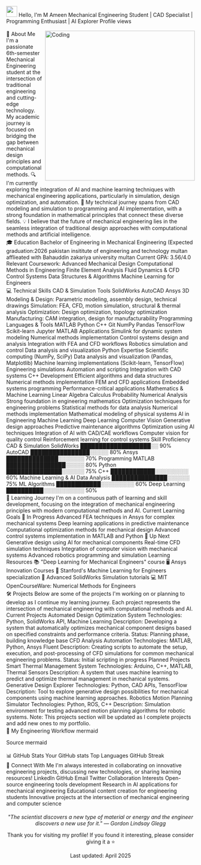 <img src="https://raw.githubusercontent.com/TheDudeThatCode/TheDudeThatCode/master/Assets/Hi.gif" width="29px"> Hello, I'm M Ameen
Mechanical Engineering Student | CAD Specialist | Programming Enthusiast | AI Explorer
Profile views
<div align="center"> <img src="https://raw.githubusercontent.com/andreasbm/readme/master/assets/lines/colored.png" width="100%" height="3"> </div> <img align="right" alt="Coding" width="400" src="https://media.giphy.com/media/qgQUggAC3Pfv687qPC/giphy.gif">
🚀 About Me
I'm a passionate 6th-semester Mechanical Engineering student at the intersection of traditional engineering and cutting-edge technology. My academic journey is focused on bridging the gap between mechanical design principles and computational methods.
🔍 I'm currently exploring the integration of AI and machine learning techniques with mechanical engineering applications, particularly in simulation, design optimization, and automation.
🌱 My technical journey spans from CAD modeling and simulation to programming and AI implementation, with a strong foundation in mathematical principles that connect these diverse fields.
💡 I believe that the future of mechanical engineering lies in the seamless integration of traditional design approaches with computational methods and artificial intelligence.
<div align="center"> <img src="https://raw.githubusercontent.com/andreasbm/readme/master/assets/lines/colored.png" width="100%" height="3"> </div>
🎓 Education
Bachelor of Engineering in Mechanical Engineering (Expected graduation:2026
pakistan insititute of engineering and technology multan afflieated with Bahauddin zakariya university multan 
Current GPA: 3.56/4.0
Relevant Coursework:
Advanced Mechanical Design
Computational Methods in Engineering
Finite Element Analysis
Fluid Dynamics & CFD
Control Systems
Data Structures & Algorithms
Machine Learning for Engineers
<div align="center"> <img src="https://raw.githubusercontent.com/andreasbm/readme/master/assets/lines/colored.png" width="100%" height="3"> </div>
💻 Technical Skills
CAD & Simulation Tools
SolidWorks
AutoCAD
Ansys
3D Modeling & Design: Parametric modeling, assembly design, technical drawings
Simulation: FEA, CFD, motion simulation, structural & thermal analysis
Optimization: Design optimization, topology optimization
Manufacturing: CAM integration, design for manufacturability
Programming Languages & Tools
MATLAB
Python
C++
Git
NumPy
Pandas
TensorFlow
Scikit-learn
Jupyter
MATLAB Applications
Simulink for dynamic system modeling
Numerical methods implementation
Control systems design and analysis
Integration with FEA and CFD workflows
Robotics simulation and control
Data analysis and visualization
Python Expertise
Scientific computing (NumPy, SciPy)
Data analysis and visualization (Pandas, Matplotlib)
Machine learning implementations (Scikit-learn, TensorFlow)
Engineering simulations
Automation and scripting
Integration with CAD systems
C++ Development
Efficient algorithms and data structures
Numerical methods implementation
FEM and CFD applications
Embedded systems programming
Performance-critical applications
Mathematics & Machine Learning
Linear Algebra
Calculus
Probability
Numerical Analysis
Strong foundation in engineering mathematics
Optimization techniques for engineering problems
Statistical methods for data analysis
Numerical methods implementation
Mathematical modeling of physical systems
AI in Engineering
Machine Learning
Deep Learning
Computer Vision
Generative design approaches
Predictive maintenance algorithms
Optimization using AI techniques
Integration of AI with CAD/CAE workflows
Computer vision for quality control
Reinforcement learning for control systems
Skill Proficiency
CAD & Simulation
SolidWorks    ███████████████████░░   90% 
AutoCAD       ████████████████░░░░░   80%
Ansys         ██████████████░░░░░░░   70%
Programming
MATLAB        ████████████████░░░░░   80%
Python        ███████████████░░░░░░   75%
C++           ████████████░░░░░░░░░   60%
Machine Learning & AI
Data Analysis ███████████████░░░░░░   75%
ML Algorithms ████████████░░░░░░░░░   60%
Deep Learning ██████████░░░░░░░░░░░   50%
<div align="center"> <img src="https://raw.githubusercontent.com/andreasbm/readme/master/assets/lines/colored.png" width="100%" height="3"> </div>
🌟 Learning Journey
I'm on a continuous path of learning and skill development, focusing on the integration of mechanical engineering principles with modern computational methods and AI.
Current Learning Goals
🔄 In Progress
Advanced FEA techniques in Ansys for complex mechanical systems
Deep learning applications in predictive maintenance
Computational optimization methods for mechanical design
Advanced control systems implementation in MATLAB and Python
🔮 Up Next
Generative design using AI for mechanical components
Real-time CFD simulation techniques
Integration of computer vision with mechanical systems
Advanced robotics programming and simulation
Learning Resources
📚 "Deep Learning for Mechanical Engineers" course
🖥️ Ansys Innovation Courses
🧮 Stanford's Machine Learning for Engineers specialization
🔧 Advanced SolidWorks Simulation tutorials
💻 MIT OpenCourseWare: Numerical Methods for Engineers
<div align="center"> <img src="https://raw.githubusercontent.com/andreasbm/readme/master/assets/lines/colored.png" width="100%" height="3"> </div>
🛠️ Projects
Below are some of the projects I'm working on or planning to develop as I continue my learning journey. Each project represents the intersection of mechanical engineering with computational methods and AI.
Current Projects
Automated Design Optimization System
Technologies: Python, SolidWorks API, Machine Learning
Description: Developing a system that automatically optimizes mechanical component designs based on specified constraints and performance criteria.
Status: Planning phase, building knowledge base
CFD Analysis Automation
Technologies: MATLAB, Python, Ansys Fluent
Description: Creating scripts to automate the setup, execution, and post-processing of CFD simulations for common mechanical engineering problems.
Status: Initial scripting in progress
Planned Projects
Smart Thermal Management System
Technologies: Arduino, C++, MATLAB, Thermal Sensors
Description: A system that uses machine learning to predict and optimize thermal management in mechanical systems.
Generative Design Explorer
Technologies: Python, CAD APIs, TensorFlow
Description: Tool to explore generative design possibilities for mechanical components using machine learning approaches.
Robotics Motion Planning Simulator
Technologies: Python, ROS, C++
Description: Simulation environment for testing advanced motion planning algorithms for robotic systems.
Note: This projects section will be updated as I complete projects and add new ones to my portfolio.
<div align="center"> <img src="https://raw.githubusercontent.com/andreasbm/readme/master/assets/lines/colored.png" width="100%" height="3"> </div>
🔄 My Engineering Workflow
mermaid

Source
mermaid
<div align="center"> <img src="https://raw.githubusercontent.com/andreasbm/readme/master/assets/lines/colored.png" width="100%" height="3"> </div>
📊 GitHub Stats
Your GitHub stats
Top Languages
GitHub Streak
<div align="center"> <img src="https://raw.githubusercontent.com/andreasbm/readme/master/assets/lines/colored.png" width="100%" height="3"> </div>
🔗 Connect With Me
I'm always interested in collaborating on innovative engineering projects, discussing new technologies, or sharing learning resources!
LinkedIn 
GitHub 
Email 
Twitter 
Collaboration Interests
Open-source engineering tools development
Research in AI applications for mechanical engineering
Educational content creation for engineering students
Innovative projects at the intersection of mechanical engineering and computer science
<div align="center"> <img src="https://raw.githubusercontent.com/andreasbm/readme/master/assets/lines/rainbow.png" width="100%" height="5"> <p><i>"The scientist discovers a new type of material or energy and the engineer discovers a new use for it." — Gordon Lindsay Glegg</i></p> <p>Thank you for visiting my profile! If you found it interesting, please consider giving it a ⭐️</p> <p>Last updated: April 2025</p> </div>
